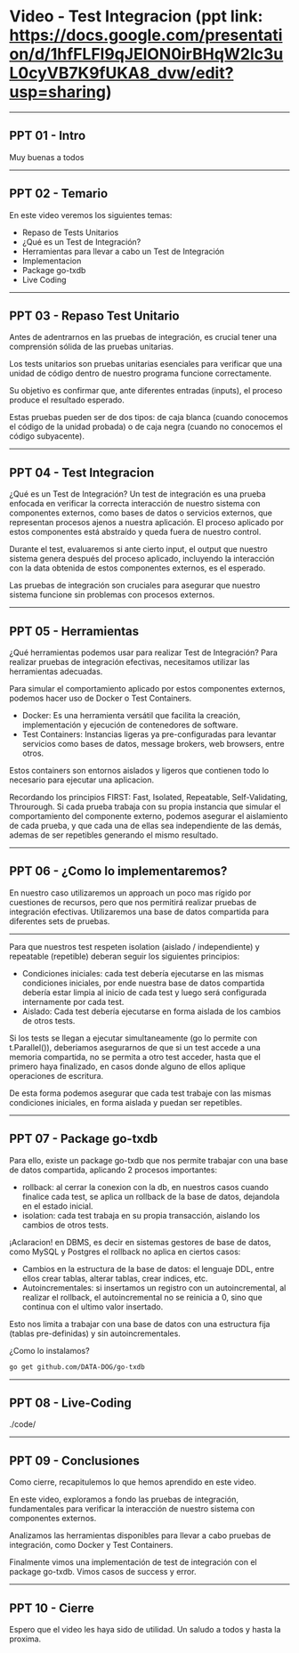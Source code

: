 # Video - Test Integracion (ppt link: https://docs.google.com/presentation/d/1hfFLFl9qJElON0irBHqW2lc3uL0cyVB7K9fUKA8_dvw/edit?usp=sharing)

________________________________________________________________________________________________

## PPT 01 - Intro
Muy buenas a todos

________________________________________________________________________________________________

## PPT 02 - Temario

En este video veremos los siguientes temas:
- Repaso de Tests Unitarios
- ¿Qué es un Test de Integración?
- Herramientas para llevar a cabo un Test de Integración
- Implementacion
- Package go-txdb
- Live Coding

________________________________________________________________________________________________

## PPT 03 - Repaso Test Unitario
Antes de adentrarnos en las pruebas de integración, es crucial tener una comprensión sólida de las pruebas unitarias.

Los tests unitarios son pruebas unitarias esenciales para verificar que una unidad de código dentro de nuestro programa funcione correctamente. 

Su objetivo es confirmar que, ante diferentes entradas (inputs), el proceso produce el resultado esperado. 

Estas pruebas pueden ser de dos tipos: de caja blanca (cuando conocemos el código de la unidad probada) o de caja negra (cuando no conocemos el código subyacente).

________________________________________________________________________________________________

## PPT 04 - Test Integracion
¿Qué es un Test de Integración?
Un test de integración es una prueba enfocada en verificar la correcta interacción de nuestro sistema con componentes externos, como bases de datos o servicios externos, que representan procesos ajenos a nuestra aplicación. El proceso aplicado por estos componentes está abstraído y queda fuera de nuestro control.

Durante el test, evaluaremos si ante cierto input, el output que nuestro sistema genera después del proceso aplicado, incluyendo la interacción con la data obtenida de estos componentes externos, es el esperado.

Las pruebas de integración son cruciales para asegurar que nuestro sistema funcione sin problemas con procesos externos.

________________________________________________________________________________________________

## PPT 05 - Herramientas
¿Qué herramientas podemos usar para realizar Test de Integración?
Para realizar pruebas de integración efectivas, necesitamos utilizar las herramientas adecuadas. 

Para simular el comportamiento aplicado por estos componentes externos, podemos hacer uso de Docker o Test Containers.

- Docker: Es una herramienta versátil que facilita la creación, implementación y ejecución de contenedores de software.
- Test Containers: Instancias ligeras ya pre-configuradas para levantar servicios como bases de datos, message brokers, web browsers, entre otros.

Estos containers son entornos aislados y ligeros que contienen todo lo necesario para ejecutar una aplicacion.

Recordando los principios FIRST: Fast, Isolated, Repeatable, Self-Validating, Throurough.
Si cada prueba trabaja con su propia instancia que simular el comportamiento del componente externo, podemos asegurar el aislamiento de cada prueba, y que cada una de ellas sea independiente de las demás, ademas de ser repetibles generando el mismo resultado.

________________________________________________________________________________________________

## PPT 06 - ¿Como lo implementaremos?

En nuestro caso utilizaremos un approach un poco mas rígido por cuestiones de recursos, pero que nos permitirá realizar pruebas de integración efectivas.
Utilizaremos una base de datos compartida para diferentes sets de pruebas.
<!-- Esto implica un concepto importante a tener en cuenta: `shared memory`. -->


<!-- Shared memory es un recurso compartido entre diferentes procesos, en este caso, entre diferentes pruebas. Algunas aclaraciones a tener en cuenta: -->
<!-- - Mutable: en entornos concurrente, la memoria compartida mutable corre el riesgo de `data race`, es decir una condicion de concurrencia que ocurre cuando 2 o mas hilos de ejecucion acceden simultaneamente a un mismo recurso compartido, y al menos uno de ellos realiza una operacion de escritura. Esto puede generar inconsistencias en los datos. Para ello se aplicarían mecanismos de sincronizacion como mutex, limitando el acceso al recurso compartido. -->
<!--  -->
<!-- - Inmutable: en entornos concurrentes, la memoria compartida inmutable no requiere necesariamente sincronizar el acceso, ya que no se puede modificar y las copias de lectura son seguras. -->

---

<!-- Retomando nuestro caso, que trabajaremos sobre una base de datos compartida y mutable. -->
Para que nuestros test respeten isolation (aislado / independiente) y repeatable (repetible) deberan seguir los siguientes principios:
- Condiciones iniciales: cada test debería ejecutarse en las mismas condiciones iniciales, por ende nuestra base de datos compartida debería estar limpia al inicio de cada test y luego será configurada internamente por cada test.
- Aislado: Cada test debería ejecutarse en forma aislada de los cambios de otros tests.

Si los tests se llegan a ejecutar simultaneamente (go lo permite con t.Parallel()), deberiamos asegurarnos de que si un test accede a una memoria compartida, no se permita a otro test acceder, hasta que el primero haya finalizado, en casos donde alguno de ellos aplique operaciones de escritura.

De esta forma podemos asegurar que cada test trabaje con las mismas condiciones iniciales, en forma aislada y puedan ser repetibles.

________________________________________________________________________________________________

## PPT 07 - Package go-txdb

Para ello, existe un package go-txdb que nos permite trabajar con una base de datos compartida, aplicando 2 procesos importantes:
- rollback: al cerrar la conexion con la db, en nuestros casos cuando finalice cada test, se aplica un rollback de la base de datos, dejandola en el estado inicial.
- isolation: cada test trabaja en su propia transacción, aislando los cambios de otros tests.

¡Aclaracion! en DBMS, es decir en sistemas gestores de base de datos, como MySQL y Postgres el rollback no aplica en ciertos casos:
- Cambios en la estructura de la base de datos: el lenguaje DDL, entre ellos crear tablas, alterar tablas, crear indices, etc.
- Autoincrementales: si insertamos un registro con un autoincremental, al realizar el rollback, el autoincremental no se reinicia a 0, sino que continua con el ultimo valor insertado.

Esto nos limita a trabajar con una base de datos con una estructura fija (tablas pre-definidas) y sin autoincrementales.

¿Como lo instalamos?
```bash
go get github.com/DATA-DOG/go-txdb
```

________________________________________________________________________________________________

## PPT 08 - Live-Coding
./code/

________________________________________________________________________________________________

## PPT 09 - Conclusiones
Como cierre, recapitulemos lo que hemos aprendido en este video.

En este video, exploramos a fondo las pruebas de integración, fundamentales para verificar la interacción de nuestro sistema con componentes externos.

Analizamos las herramientas disponibles para llevar a cabo pruebas de integración, como Docker y Test Containers.

Finalmente vimos una implementación de test de integración con el package go-txdb. Vimos casos de success y error.

________________________________________________________________________________________________

## PPT 10 - Cierre

Espero que el video les haya sido de utilidad. Un saludo a todos y hasta la proxima.